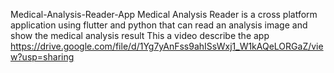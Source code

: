 Medical-Analysis-Reader-App
Medical Analysis Reader is a cross platform application using flutter and python that can read an analysis image and show the medical analysis result This a video describe the app https://drive.google.com/file/d/1Yg7yAnFss9ahISsWxj1_W1kAQeLORGaZ/view?usp=sharing
